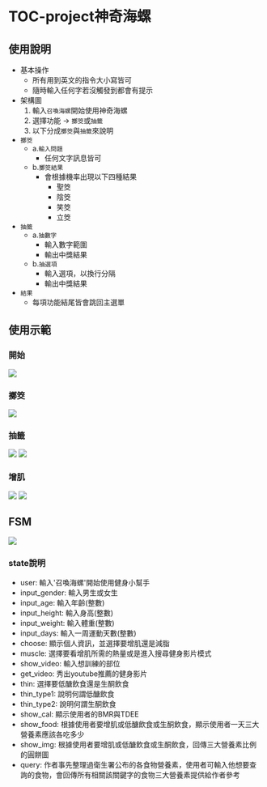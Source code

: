 # TOC-project神奇海螺

## 使用說明
- 基本操作
    - 所有用到英文的指令大小寫皆可
    - 隨時輸入任何字若沒觸發到都會有提示
- 架構圖
    1. 輸入`召喚海螺`開始使用神奇海螺
    2. 選擇功能 -> `擲筊`或`抽籤`
    3. 以下分成`擲筊`與`抽籤`來說明
- `擲筊` 
     - a.`輸入問題`
        - 任何文字訊息皆可
     - b.`擲筊結果`
        - 會根據機率出現以下四種結果
            - 聖筊
            - 陰筊
            - 笑筊
            - 立筊
- `抽籤` 
     - a.`抽數字`
       - 輸入數字範圍
       - 輸出中獎結果
     - b.`抽選項`
        - 輸入選項，以換行分隔
        - 輸出中獎結果
- `結果`
	- 每項功能結尾皆會跳回主選單

## 使用示範
### 開始
![](/img/d6.jpg)
### 擲筊
![](/img/d5.jpg)
### 抽籤
![](/img/d4.jpg)
![](/img/d3.jpg)
### 增肌
![](/img/d2.jpg)
![](/img/d1.jpg)


## FSM
![](/img/fsm.jpg)
### state說明
- user: 輸入'召喚海螺'開始使用健身小幫手
- input_gender: 輸入男生或女生
- input_age: 輸入年齡(整數)
- input_height: 輸入身高(整數)
- input_weight: 輸入體重(整數)
- input_days: 輸入一周運動天數(整數)
- choose: 顯示個人資訊，並選擇要增肌還是減脂
- muscle: 選擇要看增肌所需的熱量或是進入搜尋健身影片模式
- show_video: 輸入想訓練的部位
- get_video: 秀出youtube推薦的健身影片
- thin: 選擇要低醣飲食還是生酮飲食
- thin_type1: 說明何謂低醣飲食
- thin_type2: 說明何謂生酮飲食
- show_cal: 顯示使用者的BMR與TDEE
- show_food: 根據使用者要增肌或低醣飲食或生酮飲食，顯示使用者一天三大營養素應該各吃多少
- show_img: 根據使用者要增肌或低醣飲食或生酮飲食，回傳三大營養素比例的圓餅圖
- query: 作者事先整理過衛生署公布的各食物營養素，使用者可輸入他想要查詢的食物，會回傳所有相關該關鍵字的食物三大營養素提供給作者參考
